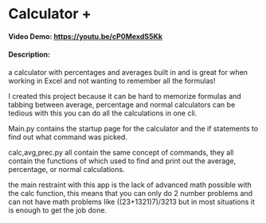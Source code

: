 # Calculator + 
#### Video Demo:  https://youtu.be/cP0MexdS5Kk
#### Description:
a calculator with percentages and averages built in and is great for 
when working in Excel and not wanting to remember all the formulas!


  I created this project because it can be hard to memorize formulas 
and tabbing between average, percentage and normal calculators can 
be tedious with this you can do all the calculations in one cli. 



Main.py contains the startup page for the calculator and the if 
statements to find out what command was picked.

calc,avg,prec.py all contain the same concept of commands, they all 
contain the functions of which used to find and print out the 
average, percentage, or normal calculations.

the main restraint with this app is the lack of advanced math possible with 
the calc function, this means that you can only do 2 number problems and can not
have math problems like ((23+1321)7)/3213 but in most situations it is enough to 
get the job done.

